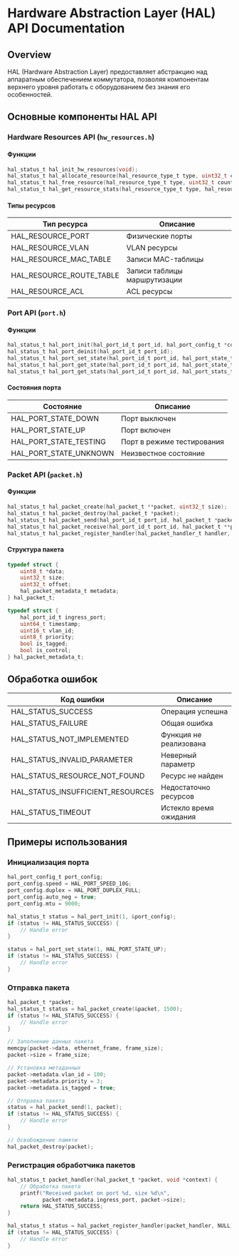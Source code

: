 # Hardware Abstraction Layer (HAL) API Documentation

## Overview

HAL (Hardware Abstraction Layer) предоставляет абстракцию над аппаратным обеспечением коммутатора, позволяя компонентам верхнего уровня работать с оборудованием без знания его особенностей.

## Основные компоненты HAL API

### Hardware Resources API (`hw_resources.h`)

#### Функции

```c
hal_status_t hal_init_hw_resources(void);
hal_status_t hal_allocate_resource(hal_resource_type_t type, uint32_t count, hal_resource_id_t *resource_ids);
hal_status_t hal_free_resource(hal_resource_type_t type, uint32_t count, const hal_resource_id_t *resource_ids);
hal_status_t hal_get_resource_stats(hal_resource_type_t type, hal_resource_stats_t *stats);
```

#### Типы ресурсов

| Тип ресурса | Описание |
|-------------|----------|
| HAL_RESOURCE_PORT | Физические порты |
| HAL_RESOURCE_VLAN | VLAN ресурсы |
| HAL_RESOURCE_MAC_TABLE | Записи MAC-таблицы |
| HAL_RESOURCE_ROUTE_TABLE | Записи таблицы маршрутизации |
| HAL_RESOURCE_ACL | ACL ресурсы |

### Port API (`port.h`)

#### Функции

```c
hal_status_t hal_port_init(hal_port_id_t port_id, hal_port_config_t *config);
hal_status_t hal_port_deinit(hal_port_id_t port_id);
hal_status_t hal_port_set_state(hal_port_id_t port_id, hal_port_state_t state);
hal_status_t hal_port_get_state(hal_port_id_t port_id, hal_port_state_t *state);
hal_status_t hal_port_get_stats(hal_port_id_t port_id, hal_port_stats_t *stats);
```

#### Состояния порта

| Состояние | Описание |
|-----------|----------|
| HAL_PORT_STATE_DOWN | Порт выключен |
| HAL_PORT_STATE_UP | Порт включен |
| HAL_PORT_STATE_TESTING | Порт в режиме тестирования |
| HAL_PORT_STATE_UNKNOWN | Неизвестное состояние |

### Packet API (`packet.h`)

#### Функции

```c
hal_status_t hal_packet_create(hal_packet_t **packet, uint32_t size);
hal_status_t hal_packet_destroy(hal_packet_t *packet);
hal_status_t hal_packet_send(hal_port_id_t port_id, hal_packet_t *packet);
hal_status_t hal_packet_receive(hal_port_id_t port_id, hal_packet_t **packet, uint32_t timeout_ms);
hal_status_t hal_packet_register_handler(hal_packet_handler_t handler, void *context);
```

#### Структура пакета

```c
typedef struct {
    uint8_t *data;
    uint32_t size;
    uint32_t offset;
    hal_packet_metadata_t metadata;
} hal_packet_t;

typedef struct {
    hal_port_id_t ingress_port;
    uint64_t timestamp;
    uint16_t vlan_id;
    uint8_t priority;
    bool is_tagged;
    bool is_control;
} hal_packet_metadata_t;
```

## Обработка ошибок

| Код ошибки | Описание |
|------------|----------|
| HAL_STATUS_SUCCESS | Операция успешна |
| HAL_STATUS_FAILURE | Общая ошибка |
| HAL_STATUS_NOT_IMPLEMENTED | Функция не реализована |
| HAL_STATUS_INVALID_PARAMETER | Неверный параметр |
| HAL_STATUS_RESOURCE_NOT_FOUND | Ресурс не найден |
| HAL_STATUS_INSUFFICIENT_RESOURCES | Недостаточно ресурсов |
| HAL_STATUS_TIMEOUT | Истекло время ожидания |

## Примеры использования

### Инициализация порта

```c
hal_port_config_t port_config;
port_config.speed = HAL_PORT_SPEED_10G;
port_config.duplex = HAL_PORT_DUPLEX_FULL;
port_config.auto_neg = true;
port_config.mtu = 9000;

hal_status_t status = hal_port_init(1, &port_config);
if (status != HAL_STATUS_SUCCESS) {
    // Handle error
}

status = hal_port_set_state(1, HAL_PORT_STATE_UP);
if (status != HAL_STATUS_SUCCESS) {
    // Handle error
}
```

### Отправка пакета

```c
hal_packet_t *packet;
hal_status_t status = hal_packet_create(&packet, 1500);
if (status != HAL_STATUS_SUCCESS) {
    // Handle error
}

// Заполнение данных пакета
memcpy(packet->data, ethernet_frame, frame_size);
packet->size = frame_size;

// Установка метаданных
packet->metadata.vlan_id = 100;
packet->metadata.priority = 3;
packet->metadata.is_tagged = true;

// Отправка пакета
status = hal_packet_send(1, packet);
if (status != HAL_STATUS_SUCCESS) {
    // Handle error
}

// Освобождение памяти
hal_packet_destroy(packet);
```

### Регистрация обработчика пакетов

```c
hal_status_t packet_handler(hal_packet_t *packet, void *context) {
    // Обработка пакета
    printf("Received packet on port %d, size %d\n", 
           packet->metadata.ingress_port, packet->size);
    return HAL_STATUS_SUCCESS;
}

hal_status_t status = hal_packet_register_handler(packet_handler, NULL);
if (status != HAL_STATUS_SUCCESS) {
    // Handle error
}
```
